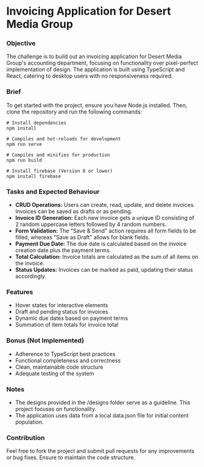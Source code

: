 # Invoicing Application for Desert Media Group
### Objective

The challenge is to build out an invoicing application for Desert Media Group's accounting department, focusing on functionality over pixel-perfect implementation of design. The application is built using TypeScript and React, catering to desktop users with no responsiveness required.

### Brief

To get started with the project, ensure you have Node.js installed. Then, clone the repository and run the following commands:

```
# Install dependencies
npm install

# Compiles and hot-reloads for development
npm run serve

# Compiles and minifies for production
npm run build

# Install firebase (Version 8 or lower)
npm install firebase

```

### Tasks and Expected Behaviour

- **CRUD Operations:** Users can create, read, update, and delete invoices. Invoices can be saved as drafts or as pending.
- **Invoice ID Generation:** Each new invoice gets a unique ID consisting of 2 random uppercase letters followed by 4 random numbers.
- **Form Validation:** The "Save & Send" action requires all form fields to be filled, whereas "Save as Draft" allows for blank fields.
- **Payment Due Date:** The due date is calculated based on the invoice creation date plus the payment terms.
- **Total Calculation:** Invoice totals are calculated as the sum of all items on the invoice.
- **Status Updates:** Invoices can be marked as paid, updating their status accordingly.

### Features

- Hover states for interactive elements
- Draft and pending status for invoices
- Dynamic due dates based on payment terms
- Summation of item totals for invoice total



### Bonus (Not Implemented)

- Adherence to TypeScript best practices
- Functional completeness and correctness
- Clean, maintainable code structure
- Adequate testing of the system

### Notes

- The designs provided in the /designs folder serve as a guideline. This project focuses on functionality.
- The application uses data from a local data.json file for initial content population.

### Contribution

Feel free to fork the project and submit pull requests for any improvements or bug fixes. Ensure to maintain the code structure.

